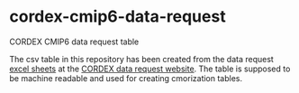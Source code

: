 # cordex-cmip6-data-request

CORDEX CMIP6 data request table

The csv table in this repository has been created from the data request [excel sheets](https://cordex.org/wp-content/uploads/2022/03/CORDEX_CMIP6_Atmosphere_Variable_List.xlsx) at the [CORDEX data request website](https://cordex.org/experiment-guidelines/cordex-cmip6/data-request/). The table is supposed to be machine readable and used for creating cmorization tables.
